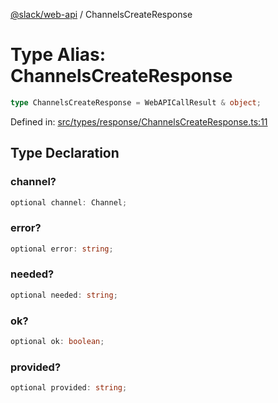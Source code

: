 [@slack/web-api](../index.md) / ChannelsCreateResponse

# Type Alias: ChannelsCreateResponse

```ts
type ChannelsCreateResponse = WebAPICallResult & object;
```

Defined in: [src/types/response/ChannelsCreateResponse.ts:11](https://github.com/slackapi/node-slack-sdk/blob/main/packages/web-api/src/types/response/ChannelsCreateResponse.ts#L11)

## Type Declaration

### channel?

```ts
optional channel: Channel;
```

### error?

```ts
optional error: string;
```

### needed?

```ts
optional needed: string;
```

### ok?

```ts
optional ok: boolean;
```

### provided?

```ts
optional provided: string;
```
